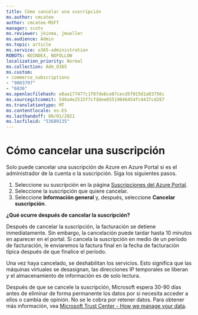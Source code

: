 ```yaml
---
title: Cómo cancelar una suscripción
ms.author: cmcatee
author: cmcatee-MSFT
manager: scotv
ms.reviewer: jkinma, jmueller
ms.audience: Admin
ms.topic: article
ms.service: o365-administration
ROBOTS: NOINDEX, NOFOLLOW
localization_priority: Normal
ms.collection: Adm_O365
ms.custom:
- commerce_subscriptions
- "9003797"
- "6836"
ms.openlocfilehash: e8aa177477c1f87de6ce87cecd5f015d1a03756c
ms.sourcegitcommit: 540a4e2515f7cfddee65519046454fc4437cd287
ms.translationtype: MT
ms.contentlocale: es-ES
ms.lasthandoff: 08/01/2021
ms.locfileid: "53689135"
---
```

# <a name="how-to-cancel-a-subscription"></a>Cómo cancelar una suscripción

Solo puede cancelar una suscripción de Azure en Azure Portal si es el administrador de la cuenta o la suscripción. Siga los siguientes pasos.

1. Seleccione su suscripción en la página [Suscripciones del Azure Portal](https://ms.portal.azure.com/#blade/Microsoft_Azure_Billing/SubscriptionsBlade).
2. Seleccione la suscripción que quiere cancelar.
3. Seleccione **Información general** y, después, seleccione **Cancelar suscripción**.

**¿Qué ocurre después de cancelar la suscripción?**

Después de cancelar la suscripción, la facturación se detiene inmediatamente. Sin embargo, la cancelación puede tardar hasta 10 minutos en aparecer en el portal. Si cancela la suscripción en medio de un período de facturación, le enviaremos la factura final en la fecha de facturación típica después de que finalice el período.

Una vez haya cancelado, se deshabilitan los servicios. Esto significa que las máquinas virtuales se desasignan, las direcciones IP temporales se liberan y el almacenamiento de información es de solo lectura.

Después de que se cancele la suscripción, Microsoft espera 30-90 días antes de eliminar de forma permanente los datos por si necesita acceder a ellos o cambia de opinión. No se le cobra por retener datos. Para obtener más información, vea [Microsoft Trust Center - How we manage your data](https://www.microsoft.com/trust-center/privacy/data-management#leave).

